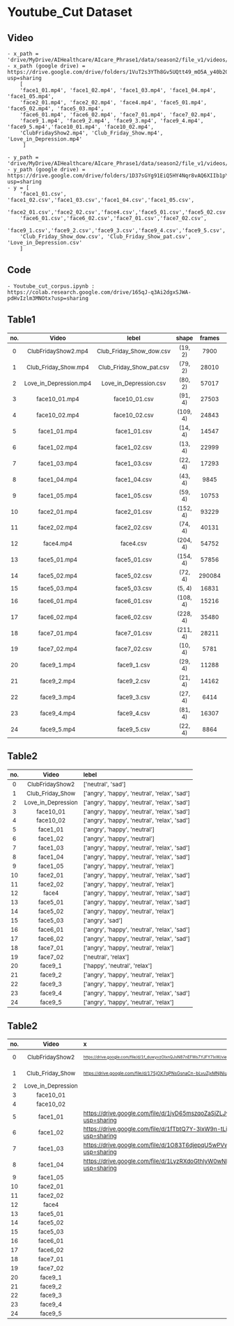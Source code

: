 # Youtube_Cut Dataset

## Video
```
- x_path = 'drive/MyDrive/AIHealthcare/AIcare_Phrase1/data/season2/file_v1/videos/' 
- x_path (google drive) = https://drive.google.com/drive/folders/1VuT2s3YTh8Gv5UQtt49_mO5A_y40b2G3?usp=sharing
	[
	'face1_01.mp4', 'face1_02.mp4', 'face1_03.mp4', 'face1_04.mp4', 'face1_05.mp4',
	'face2_01.mp4', 'face2_02.mp4', 'face4.mp4', 'face5_01.mp4', 'face5_02.mp4', 'face5_03.mp4',
	'face6_01.mp4', 'face6_02.mp4', 'face7_01.mp4', 'face7_02.mp4',
	'face9_1.mp4', 'face9_2.mp4', 'face9_3.mp4', 'face9_4.mp4', 'face9_5.mp4','face10_01.mp4', 'face10_02.mp4',
	'ClubFridayShow2.mp4', 'Club_Friday_Show.mp4', 'Love_in_Depression.mp4'
	 ]
```
```
- y_path = 'drive/MyDrive/AIHealthcare/AIcare_Phrase1/data/season2/file_v1/videos/'
- y_path (google drive) = https://drive.google.com/drive/folders/1D37sGYg91EiQ5HY4Nqr8vAQ6XIIb1pY9?usp=sharing		 	 
- y = [
	'face1_01.csv', 'face1_02.csv','face1_03.csv','face1_04.csv','face1_05.csv',
	'face2_01.csv','face2_02.csv','face4.csv','face5_01.csv','face5_02.csv','face5_03.csv',
	'face6_01.csv','face6_02.csv','face7_01.csv','face7_02.csv',
	'face9_1.csv','face9_2.csv','face9_3.csv','face9_4.csv','face9_5.csv','face10_01.csv','face10_02.csv',
	'Club_Friday_Show_dow.csv', 'Club_Friday_Show_pat.csv', 'Love_in_Depression.csv'
	]
```
				
## Code
	- Youtube_cut_corpus.ipynb : https://colab.research.google.com/drive/165qJ-q3Ai2dgxSJWA-pdHvIzlm3MNOtx?usp=sharing
	
<style scoped> table {font-size: 13px;} </style>

## Table1
| no.  | Video  | lebel | shape | frames | FPS | 
| :---:| :---: | :---: | :---: | :---: | :---: |
|  0  |  ClubFridayShow2.mp4  |  Club_Friday_Show_dow.csv  |  (19, 2)  |  7900  |  25  |
|  1  |  Club_Friday_Show.mp4  |  Club_Friday_Show_pat.csv  |  (79, 2)  |  28010  |  25  |
|  2  |  Love_in_Depression.mp4  |  Love_in_Depression.csv  |  (80, 2)  |  57017  |  25  |
|  3  |  face10_01.mp4  |  face10_01.csv  |  (91, 4)  |  27503  |  25  |
|  4  |  face10_02.mp4  |  face10_02.csv  |  (109, 4)  |  24843  |  29  |
|  5  |  face1_01.mp4  |  face1_01.csv  |  (14, 4)  |  14547  |  25  |
|  6  |  face1_02.mp4  |  face1_02.csv  |  (13, 4)  |  22999  |  50  |
|  7  |  face1_03.mp4  |  face1_03.csv  |  (22, 4)  |  17293  |  25  |
|  8  |  face1_04.mp4  |  face1_04.csv  |  (43, 4)  |  9845  |  25  |
|  9  |  face1_05.mp4  |  face1_05.csv  |  (59, 4)  |  10753  |  23  |
|  10  |  face2_01.mp4  |  face2_01.csv  |  (152, 4)  |  93229  |  59  |
|  11  |  face2_02.mp4  |  face2_02.csv  |  (74, 4)  |  40131  |  50  |
|  12  |  face4.mp4  |  face4.csv  |  (204, 4)  |  54752  |  25  |
|  13  |  face5_01.mp4  |  face5_01.csv  |  (154, 4)  |  57856  |  50  |
|  14  |  face5_02.mp4  |  face5_02.csv  |  (72, 4)  |  290084  |  60  |
|  15  |  face5_03.mp4  |  face5_03.csv  |  (5, 4)  |  16831  |  25  |
|  16  |  face6_01.mp4  |  face6_01.csv  |  (108, 4)  |  15216  |  25  |
|  17  |  face6_02.mp4  |  face6_02.csv  |  (228, 4)  |  35480  |  25  |
|  18  |  face7_01.mp4  |  face7_01.csv  |  (211, 4)  |  28211  |  25  |
|  19  |  face7_02.mp4  |  face7_02.csv  |  (10, 4)  |  5781  |  25  |
|  20  |  face9_1.mp4  |  face9_1.csv  |  (29, 4)  |  11288  |  29  |
|  21  |  face9_2.mp4  |  face9_2.csv  |  (21, 4)  |  14162  |  50  |
|  22  |  face9_3.mp4  |  face9_3.csv  |  (27, 4)  |  6414  |  25  |
|  23  |  face9_4.mp4  |  face9_4.csv  |  (81, 4)  |  16307  |  25  |
|  24  |  face9_5.mp4  |  face9_5.csv  |  (22, 4)  |  8864  |  25  |

## Table2
| no.  | Video  | lebel | 
| :---:| :---: | :--- | 
|  0  |  ClubFridayShow2  |  ['neutral', 'sad']  |
|  1  |  Club_Friday_Show  |  ['angry', 'happy', 'neutral', 'relax', 'sad']  |
|  2  |  Love_in_Depression  |  ['angry', 'happy', 'neutral', 'relax', 'sad']  |
|  3  |  face10_01  |  ['angry', 'happy', 'neutral', 'relax', 'sad']  |
|  4  |  face10_02  |  ['angry', 'happy', 'neutral', 'relax', 'sad']  |
|  5  |  face1_01  |  ['angry', 'happy', 'neutral']  |
|  6  |  face1_02  |  ['angry', 'happy', 'neutral']  |
|  7  |  face1_03  |  ['angry', 'happy', 'neutral', 'relax', 'sad']  |
|  8  |  face1_04  |  ['angry', 'happy', 'neutral', 'relax', 'sad']  |
|  9  |  face1_05  |  ['angry', 'happy', 'neutral', 'relax']  |
|  10  |  face2_01  |  ['angry', 'happy', 'neutral', 'relax', 'sad']  |
|  11  |  face2_02  |  ['angry', 'happy', 'neutral', 'relax']  |
|  12  |  face4  |  ['angry', 'happy', 'neutral', 'relax', 'sad']  |
|  13  |  face5_01  |  ['angry', 'happy', 'neutral', 'relax', 'sad']  |
|  14  |  face5_02  |  ['angry', 'happy', 'neutral', 'relax']  |
|  15  |  face5_03  |  ['angry', 'sad']  |
|  16  |  face6_01  |  ['angry', 'happy', 'neutral', 'relax', 'sad']  |
|  17  |  face6_02  |  ['angry', 'happy', 'neutral', 'relax', 'sad']  |
|  18  |  face7_01  |  ['angry', 'happy', 'neutral', 'relax']  |
|  19  |  face7_02  |  ['neutral', 'relax']  |
|  20  |  face9_1  |  ['happy', 'neutral', 'relax']  |
|  21  |  face9_2  |  ['angry', 'happy', 'neutral', 'relax']  |
|  22  |  face9_3  |  ['angry', 'happy', 'neutral', 'relax']  |
|  23  |  face9_4  |  ['angry', 'happy', 'neutral', 'relax', 'sad']  |
|  24  |  face9_5  |  ['angry', 'happy', 'neutral', 'relax']  |


## Table2
| no.  | Video  | x | y | 
| :---:| :---: | :--- | :--- | 
|  0  |  ClubFridayShow2  	|<sub><sup>https://drive.google.com/file/d/1f_duwyvzOIxnQJsN87nEFWs7YJFY7IxW/view?usp=sharing</sup></sub>   |https://drive.google.com/file/d/1aytbVCulR4CDDsqIasaUH5Get1XafFMB/view?usp=sharing   |
|  1  |  Club_Friday_Show  	|<font size=0.5>https://drive.google.com/file/d/175jOX7qPNsGsnaCn-bLvuZjxMNjNiuh-/view?usp=sharing</font>|https://drive.google.com/file/d/1LsNdhd-3tUj_UbH6laurMd8YBEJAH2TF/view?usp=sharing   |
|  2  |  Love_in_Depression |   |   |
|  3  |  face10_01  		|   |   |
|  4  |  face10_02  		|   |   |
|  5  |  face1_01  			|https://drive.google.com/file/d/1jvD65mszqoZaSjZLJvlx-Loc3zsQNXCB/view?usp=sharing   |https://drive.google.com/file/d/1Y7vapjuxd9daKjC8PeZtWT5yek8XOnCn/view?usp=sharing   |
|  6  |  face1_02  			|https://drive.google.com/file/d/1fTbtQ7Y-3lxW9n-tLi5evYoFBYK7rfBH/view?usp=sharing   |https://drive.google.com/file/d/105H0RT9iCVO0uwgy_s8lbWAm7QglMZ0V/view?usp=sharing   |
|  7  |  face1_03  			|https://drive.google.com/file/d/1O83T6djepqU5wPVwyqvJqeJapbUzjBnN/view?usp=sharing   |https://drive.google.com/file/d/1AI-Cl2V4tmL4GocnrQrbphNT29sT_Ex2/view?usp=sharing   |
|  8  |  face1_04  			|https://drive.google.com/file/d/1LyzRXdoGthIyW0wNRtUxuJoUakL4YphX/view?usp=sharing   |https://drive.google.com/file/d/1OeV28yGNqvzlJQ7yYiBmP6Q0TnrFMtn6/view?usp=sharing   |
|  9  |  face1_05  			|   |   |
|  10  |  face2_01 			|   |   |
|  11  |  face2_02 			|   |   |
|  12  |  face4    			|   |   |
|  13  |  face5_01 			|   |   |
|  14  |  face5_02 			|   |   |
|  15  |  face5_03 			|   |   |
|  16  |  face6_01 			|   |   |
|  17  |  face6_02 			|   |   |
|  18  |  face7_01 			|   |   |
|  19  |  face7_02 			|   |   |
|  20  |  face9_1  			|   |   |
|  21  |  face9_2  			|   |   |
|  22  |  face9_3  			|   |   |
|  23  |  face9_4  			|   |   |
|  24  |  face9_5  			|   |   |